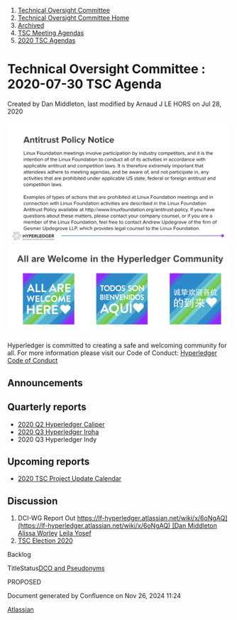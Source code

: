 1. [Technical Oversight Committee](index.html)
2. [Technical Oversight Committee Home](Technical-Oversight-Committee-Home_21430274.html)
3. [Archived](Archived_21447696.html)
4. [TSC Meeting Agendas](TSC-Meeting-Agendas_21448768.html)
5. [2020 TSC Agendas](2020-TSC-Agendas_21449891.html)

# Technical Oversight Committee : 2020-07-30 TSC Agenda

Created by Dan Middleton, last modified by Arnaud J LE HORS on Jul 28, 2020

![](attachments/21431877/21448548.png?height=250) ![](attachments/21431877/21448549.png?height=250)

Hyperledger is committed to creating a safe and welcoming community for all. For more information please visit our Code of Conduct: [Hyperledger Code of Conduct](https://lf-hyperledger.atlassian.net/wiki/spaces/HYP/pages/19595281/Hyperledger+Code+of+Conduct)

## Announcements

## Quarterly reports

- [2020 Q2 Hyperledger Caliper](2020-Q2-Hyperledger-Caliper_21439791.html)
- [2020 Q3 Hyperledger Iroha](2020-Q3-Hyperledger-Iroha_21439785.html)
- 2020 Q3 Hyperledger Indy

## Upcoming reports

- [2020 TSC Project Update Calendar](https://lf-hyperledger.atlassian.net/wiki/display/TSC/2020+TSC+Project+Update+Calendar)

## Discussion

1. DCI-WG Report Out [https://lf-hyperledger.atlassian.net/wiki/x/6oNgAQ](https://lf-hyperledger.atlassian.net/wiki/x/6oNgAQ) [Dan Middleton](https://lf-hyperledger.atlassian.net/wiki/people/712020:2979764a-3998-4ef1-8810-60b799067924?ref=confluence) [Alissa Worley](https://lf-hyperledger.atlassian.net/wiki/people/712020:973f6b22-4681-4577-9cca-c67be292301e?ref=confluence) [Leila Yosef](https://lf-hyperledger.atlassian.net/wiki/people/712020:81ee7820-1afc-467e-bf85-9c15f3c86b2f?ref=confluence)
2. [TSC Election 2020](TSC-Election-2020_21434260.html)

Backlog

TitleStatus[DCO and Pseudonyms](/wiki/spaces/TSC/pages/21430435/DCO+and+Pseudonyms)

PROPOSED 

Document generated by Confluence on Nov 26, 2024 11:24

[Atlassian](http://www.atlassian.com/)
